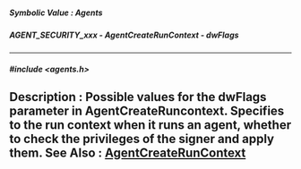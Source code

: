##### Symbolic Value : Agents
##### AGENT_SECURITY_xxx - AgentCreateRunContext - dwFlags
---
##### #include <agents.h>
**Description :**
Possible values for the dwFlags parameter in AgentCreateRuncontext.  Specifies 
to the run context when it runs an agent, whether to check the privileges of 
the signer and apply them.
**See Also :**
[AgentCreateRunContext](D:/md_files/AgentCreateRunContext.md)
---
